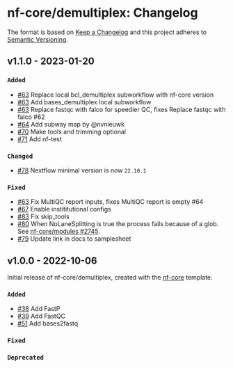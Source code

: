 # nf-core/demultiplex: Changelog

The format is based on [Keep a Changelog](https://keepachangelog.com/en/1.0.0/)
and this project adheres to [Semantic Versioning](https://semver.org/spec/v2.0.0.html).

## v1.1.0 - 2023-01-20

### `Added`

- [#63](https://github.com/nf-core/demultiplex/pull/63) Replace local bcl_demultiplex subworkflow with nf-core version
- [#63](https://github.com/nf-core/demultiplex/pull/63) Add bases_demultiplex local subworkflow
- [#63](https://github.com/nf-core/demultiplex/pull/63) Replace fastqc with falco for speedier QC, fixes Replace fastqc with falco #62
- [#64](https://github.com/nf-core/demultiplex/pull/64) Add subway map by @nvnieuwk
- [#70](https://github.com/nf-core/demultiplex/pull/70) Make tools and trimming optional
- [#71](https://github.com/nf-core/demultiplex/pull/71) Add nf-test

### `Changed`

- [#78](https://github.com/nf-core/demultiplex/pull/78) Nextflow minimal version is now `22.10.1`

### `Fixed`

- [#63](https://github.com/nf-core/demultiplex/pull/63) Fix MultiQC report inputs, fixes MultiQC report is empty #64
- [#67](https://github.com/nf-core/demultiplex/pull/67) Enable instititutional configs
- [#83](https://github.com/nf-core/demultiplex/pull/83) Fix skip_tools
- [#80](https://github.com/nf-core/demultiplex/issues/80) When NoLaneSplitting is true the process fails because of a glob. See [nf-core/modules #2745](https://github.com/nf-core/modules/pull/2745).
- [#79](https://github.com/nf-core/demultiplex/issues/79) Update link in docs to samplesheet

## v1.0.0 - 2022-10-06

Initial release of nf-core/demultiplex, created with the [nf-core](https://nf-co.re/) template.

### `Added`

- [#38](https://github.com/nf-core/demultiplex/pull/38) Add FastP
- [#39](https://github.com/nf-core/demultiplex/pull/39) Add FastQC
- [#51](https://github.com/nf-core/demultiplex/pull/51) Add bases2fastq

### `Fixed`

### `Deprecated`
